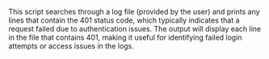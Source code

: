 This script searches through a log file (provided by the user) and prints any lines that contain the 401 status code, which typically indicates that a request failed due to authentication issues. The output will display each line in the file that contains 401, making it useful for identifying failed login attempts or access issues in the logs.

